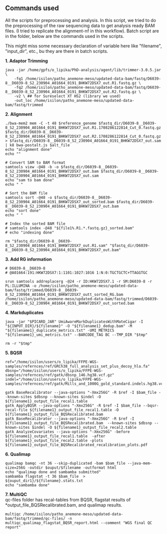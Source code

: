 ## Commands used

All the scripts for preprocessing and analysis.
In this script, we tried to do the preprocessing of the raw sequencing data to get analysis ready BAM files. (I tried to replicate the alignment-nf in this workflow). Batch script are in the folder, below are the commands used in the scripts. 

This might miss some necessary declaration of variable here like "filename", "input_dir", etc., bu they are there in batch scripts.

**1. Adaptor Trimming**
```
java -jar /home/gpfs/o_lipika/PhD-analysis/agent/lib/trimmer-3.0.5.jar \
    -fq1 /home/isilon/patho_anemone-meso/updated-data-bam/fastq/D6039-8__D6039-8_S2_230904_A01664_0191_BHKW72DSX7_out.R1.fastq.gz \
    -fq2 /home/isilon/patho_anemone-meso/updated-data-bam/fastq/D6039-8__D6039-8_S2_230904_A01664_0191_BHKW72DSX7_out.R2.fastq.gz \
    -v2 \ ## for Sureselect XT HS2 (library we used)
    -out_loc /home/isilon/patho_anemone-meso/updated-data-bam/fastq/trimmed
``` 

**2. Alignment**
```
./bwa-mem2 mem -C -t 48 $reference_genome $fastq_dir/D6039-8__D6039-8_S2_230904_A01664_0191_BHKW72DSX7_out.R1.1708286122814_Cut_0.fastq.gz $fastq_dir/D6039-8__D6039-8_S2_230904_A01664_0191_BHKW72DSX7_out.R2.1708286122814_Cut_0.fastq.gz > $fastq_dir/D6039-8__D6039-8_S2_230904_A01664_0191_BHKW72DSX7_out.sam | k8 bwa-postalt.js $alt_file
echo "alignment done"
echo ""

# Convert SAM to BAM format
samtools view -@48 -b -o $fastq_dir/D6039-8__D6039-8_S2_230904_A01664_0191_BHKW72DSX7_out.bam $fastq_dir/D6039-8__D6039-8_S2_230904_A01664_0191_BHKW72DSX7_out.sam
echo "sam to bam done"
echo " "

# Sort the BAM file
samtools sort -@48 -o $fastq_dir/D6039-8__D6039-8_S2_230904_A01664_0191_BHKW72DSX7_out_sorted.bam $fastq_dir/D6039-8__D6039-8_S2_230904_A01664_0191_BHKW72DSX7_out.bam
echo "sort done"
echo " "

# Index the sorted BAM file
# samtools index -@48 "${file1%.R1.*.fastq.gz}_sorted.bam"
# echo "indexing done"

rm "$fastq_dir/D6039-8__D6039-8_S2_230904_A01664_0191_BHKW72DSX7_out.R1.sam" "$fastq_dir/D6039-8__D6039-8_S2_230904_A01664_0191_BHKW72DSX7_out.bam"
```

**3. Add RG information**
```
# D6039-8__D6039-8
# @A01664:191:HKW72DSX7:1:1101:1027:1016 1:N:0:TGCTGCTC+TTAGGTGC

srun samtools addreplacerg -@24 -r ID:HKW72DSX7.1 -r SM:D6039-8 -r PL:ILLUMINA -o /home/isilon/patho_anemone-meso/updated-data-bam/fastq/trimmed/D6039-8__D6039-8_S2_230904_A01664_0191_BHKW72DSX7_outt_sorted_RG.bam /home/isilon/patho_anemone-meso/updated-data-bam/fastq/trimmed/D6039-8__D6039-8_S2_230904_A01664_0191_BHKW72DSX7_out_sorted.bam
```

**4. Markduplicates**
```
java -jar "$PICARD_JAR" UmiAwareMarkDuplicatesWithMateCigar -I "${INPUT_DIR}/${filename}" -O "${filename1}_dedup.bam" -M "${filename1}_duplicate_metrics.txt" -UMI_METRICS "${filename1}_umi_metrics.txt" --BARCODE_TAG BC --TMP_DIR "$tmp" 

rm -r "$tmp"
```

**5. BQSR**
```
ref="/home/isilon/users/o_lipika/FFPE-WGS-samples/refernces/ref/GRCh38_full_analysis_set_plus_decoy_hla.fa"
dbsnp="/home/isilon/users/o_lipika/FFPE-WGS-samples/refernces/ref/gatk/dbsnp_146.hg38.vcf.gz"
indel="/home/isilon/users/o_lipika/FFPE-WGS-samples/refernces/ref/gatk/Mills_and_1000G_gold_standard.indels.hg38.vcf.gz"

gatk BaseRecalibrator --java-options "-Xmx256G" -R $ref -I $bam_file --known-sites $dbsnp --known-sites $indel -O ${filename1}_output_file_recal1.table
gatk ApplyBQSR --java-options "-Xmx256G" -R $ref -I $bam_file --bqsr-recal-file ${filename1}_output_file_recal1.table -O ${filename1}_output_file_BQSRecalibrated.bam
gatk BaseRecalibrator --java-options "-Xmx256G" -R $ref -I ${filename1}_output_file_BQSRecalibrated.bam  --known-sites $dbsnp --known-sites $indel -O ${filename1}_output_file_recal2.table
gatk AnalyzeCovariates --java-options "-Xmx256G" -before ${filename1}_output_file_recal1.table  -after ${filename1}_output_file_recal2.table -plots ${filename1}_output_file_BQSRecalibrated_recalibration_plots.pdf
```

**6. Qualimap**
```
qualimap bamqc -nt 36 --skip-duplicated -bam $bam_file --java-mem-size=256G -outdir $ouput/$filename -outformat html
echo "qualimap done and sambamba submitted"
sambamba flagstat -t 36 $bam_file  > ${ouput_dir1}/${filename}.stats.txt
echo "sambamba done"
```

**7. MultiQC** <br>
qc-files folder has recal-tables from BQSR, flagstat results of *output_file_BQSRecalibrated.bam, and qualimap results.
```
multiqc /home/isilon/patho_anemone-meso/updated-data-bam/fastq/trimmed/qc-files/ -n multiqc_qualimap_flagstat_BQSR_report.html --comment "WGS final QC report"
```











